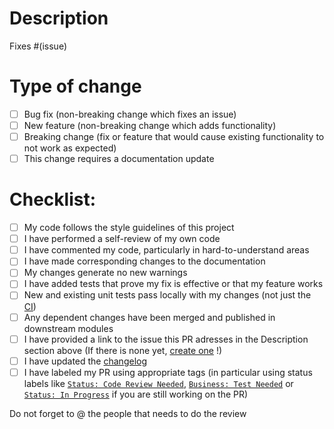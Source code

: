 <!--
:tada: Thanks for submitting a PR to `pytest-monitor` :tada:

This template is here to guide you with your submission. Please fill it in thoroughly, but delete any session that seems irrelevant. (It's OK to leave unticked boxes for draft PRs or until details are cleared up).

Do not hesitate to use the full extent of [Markdown formatting][markdown_formatting] to make your submission clearer and more explicit. You can see a preview of how the text renders by switching to the *Preview* tab just above this panel.

[markdown_formatting]: https://github.com/adam-p/markdown-here/wiki/Markdown-Cheatsheet

If all is clear, you can also delete this paragraph!
-->

# Description

<!--
Please include a summary of the change and which issue is fixed. Please also include relevant motivation and context. List any dependencies that are required for this change. (e.g. is a specific `pytest` version required ?)
-->

Fixes #(issue)

# Type of change

<!--
Please delete options that are not relevant.
-->

- [ ] Bug fix (non-breaking change which fixes an issue)
- [ ] New feature (non-breaking change which adds functionality)
- [ ] Breaking change (fix or feature that would cause existing functionality to not work as expected)
- [ ] This change requires a documentation update

# Checklist:

<!--
If an option is not relevant to your PR, do not delete it but use ~strikethrough formating on it~. This helps keeping track of the entire list.
-->

- [ ] My code follows the style guidelines of this project
- [ ] I have performed a self-review of my own code
- [ ] I have commented my code, particularly in hard-to-understand areas
- [ ] I have made corresponding changes to the documentation
- [ ] My changes generate no new warnings
- [ ] I have added tests that prove my fix is effective or that my feature works
- [ ] New and existing unit tests pass locally with my changes (not just the [CI](https://link.to.ci))
- [ ] Any dependent changes have been merged and published in downstream modules
- [ ] I have provided a link to the issue this PR adresses in the Description section above (If there is none yet,
[create one](https://github.com/CFMTech/pytest-monitor/issues) !)
- [ ] I have updated the [changelog](https://github.com/CFMTech/pytest-monitor/blob/master/docs/sources/changelog.rst)
- [ ] I have labeled my PR using appropriate tags (in particular using status labels like [`Status: Code Review Needed`](https://github.com/jsd-spif/pymonitor/labels/Status%3A%20Code%20Review%20Needed), [`Business: Test Needed`](https://github.com/jsd-spif/pymonitor/labels/Business%3A%20Test%20Needed) or [`Status: In Progress`](https://github.com/jsd-spif/pymonitor/labels/Status%3A%20In%20Progress) if you are still working on the PR)

Do not forget to @ the people that needs to do the review

<!--
Thanks for contributing! :pray:
-->
